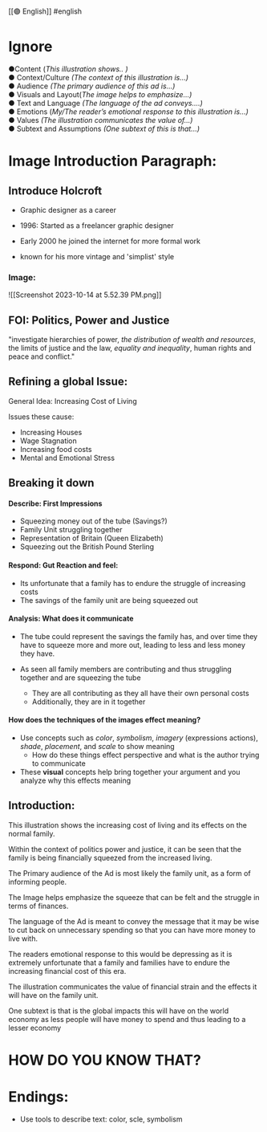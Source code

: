 [[🟣 English]] #english 
# Ignore
●Content (*This illustration shows.. )*  
● Context/Culture *(The context of this illustration is...)*  
● Audience *(The primary audience of this ad is...)*  
● Visuals and Layout(*The image helps to emphasize...)*  
● Text and Language *(The language of the ad conveys....)*  
● Emotions (*My/The reader’s emotional response to this illustration is...)*  
● Values *(The illustration communicates the value of...)*  
● Subtext and Assumptions *(One subtext of this is that...)*

# Image Introduction Paragraph:

## Introduce Holcroft
- Graphic designer as a career 

- 1996: Started as a freelancer graphic designer 

- Early 2000 he joined the internet for more formal work 
- known for his more vintage and 'simplist' style 

### Image: 
![[Screenshot 2023-10-14 at 5.52.39 PM.png]]



## FOI: Politics, Power and Justice 
"investigate hierarchies of power, *the distribution of wealth and resources*, the limits of justice and the law, *equality and inequality*, human rights and peace and conflict."

## Refining a global Issue:

General Idea: Increasing Cost of Living 

Issues these cause:
- Increasing Houses 
- Wage Stagnation 
- Increasing food costs 
- Mental and Emotional Stress 


## Breaking it down 

#### Describe: First Impressions 
- Squeezing money out of the tube (Savings?)
- Family Unit struggling together 
- Representation of Britain (Queen Elizabeth)
- Squeezing out the British Pound Sterling 

#### Respond: Gut Reaction and feel: 
- Its unfortunate that a family has to endure the struggle of increasing costs 
- The savings of the family unit are being squeezed out

#### Analysis: What does it communicate
- The tube could represent the savings the family has, and over time they have to squeeze more and more out, leading to less and less money they have. 

- As seen all family members are contributing and thus struggling together and are squeezing the tube
	- They are all contributing as they all have their own personal costs 
	- Additionally, they are in it together 

#### How does the techniques of the images effect meaning?
- Use concepts such as *color*, *symbolism*, *imagery* (expressions actions), *shade*, *placement*, and *scale* to show meaning 
	- How do these things effect perspective and what is the author trying to communicate 
- These **visual** concepts help bring together your argument and you analyze why this effects meaning 


## Introduction:
This illustration shows the increasing cost of living and its effects on the normal family. 

Within the context of politics power and justice, it can be seen that the family is being financially squeezed from the increased living. 

The Primary audience of the Ad is most likely the family unit, as a form of informing people. 

The Image helps emphasize the squeeze that can be felt and the struggle in terms of finances. 

The language of the Ad is meant to convey the message that it may be wise to cut back on unnecessary spending so that you can have more money to live with. 

The readers emotional response to this would be depressing as it is extremely unfortunate that a family and families have to endure the increasing financial cost of this era. 

The illustration communicates the value of financial strain and the effects it will have on the family unit. 

One subtext is that is the global impacts this will have on the world economy as less people will have money to spend and thus leading to a lesser economy 


# HOW DO YOU KNOW THAT?

# Endings:
- Use tools to describe text: color, scle, symbolism